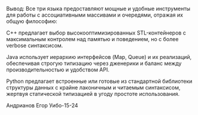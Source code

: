 Вывод:
Все три языка предоставляют мощные и удобные инструменты для работы с ассоциативными массивами и очередями, отражая их общую философию:

C++ предлагает выбор высокооптимизированных STL-контейнеров с максимальным контролем над памятью и поведением, но с более verbose синтаксисом.

Java использует иерархию интерфейсов (Map, Queue) и их реализаций, обеспечивая строгую типизацию через дженерики и баланс между производительностью и удобством API.

Python предлагает встроенные или готовые из стандартной библиотеки структуры данных с крайне лаконичным и читаемым синтаксисом, жертвуя статической типизацией в угоду простоте использования.

Андрианов Егор Уибо-15-24
